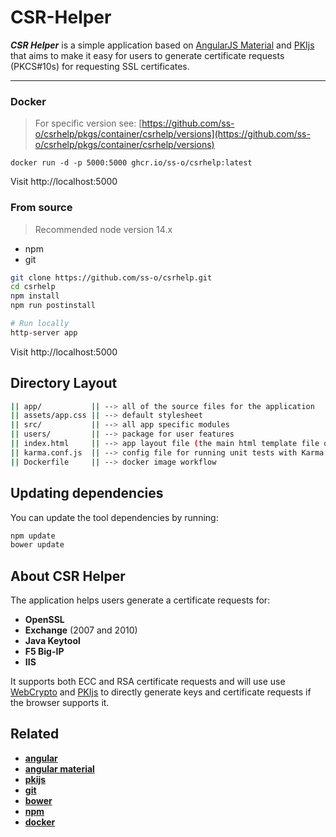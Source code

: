 # CSR-Helper

***CSR Helper*** is a simple application based on [AngularJS Material](http://material.angularjs.org/) and [PKIjs](https://pkijs.org) that aims to make it easy for users to generate certificate requests (PKCS#10s) for requesting SSL certificates.

---

### Docker

> For specific version see: [https://github.com/ss-o/csrhelp/pkgs/container/csrhelp/versions](https://github.com/ss-o/csrhelp/pkgs/container/csrhelp/versions)

```
docker run -d -p 5000:5000 ghcr.io/ss-o/csrhelp:latest
```
Visit http://localhost:5000

### From source

> Recommended node version 14.x

- npm
- git

```bash
git clone https://github.com/ss-o/csrhelp.git
cd csrhelp
npm install 
npm run postinstall

# Run locally
http-server app
```


Visit http://localhost:5000

## Directory Layout

```bash
|| app/           || --> all of the source files for the application
|| assets/app.css || --> default stylesheet
|| src/           || --> all app specific modules
|| users/         || --> package for user features  
|| index.html     || --> app layout file (the main html template file of the app) 
|| karma.conf.js  || --> config file for running unit tests with Karma
|| Dockerfile     || --> docker image workflow              
```

## Updating dependencies

You can update the tool dependencies by running:

```bash
npm update
bower update
```
## About CSR Helper

The application helps users generate a certificate requests for:

*  **OpenSSL**
*  **Exchange** (2007 and 2010)
*  **Java Keytool**
*  **F5 Big-IP**
*  **IIS**


It supports both ECC and RSA certificate requests and will use use [WebCrypto](http://www.w3.org/TR/WebCryptoAPI/) and [PKIjs](https://pkijs.org) to directly generate keys and certificate requests if the browser supports it.

## Related

- **[angular](http://angularjs.org/)**
- **[angular material](https://material.angularjs.org/)**
- **[pkijs](https://pkijs.org)**
- **[git](http://git-scm.com/)**
- **[bower](http://bower.io)**
- **[npm](https://www.npmjs.org/)**
- **[docker](https://www.docker.com/)**

